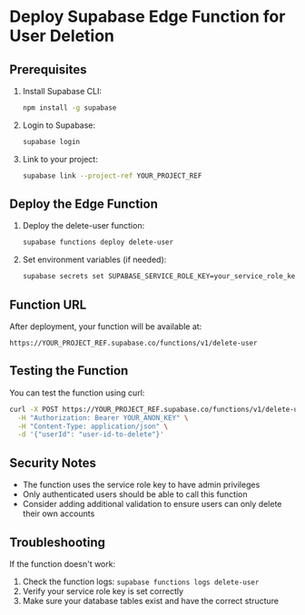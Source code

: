 # Deploy Supabase Edge Function for User Deletion

## Prerequisites

1. Install Supabase CLI:
   ```bash
   npm install -g supabase
   ```

2. Login to Supabase:
   ```bash
   supabase login
   ```

3. Link to your project:
   ```bash
   supabase link --project-ref YOUR_PROJECT_REF
   ```

## Deploy the Edge Function

1. Deploy the delete-user function:
   ```bash
   supabase functions deploy delete-user
   ```

2. Set environment variables (if needed):
   ```bash
   supabase secrets set SUPABASE_SERVICE_ROLE_KEY=your_service_role_key
   ```

## Function URL

After deployment, your function will be available at:
```
https://YOUR_PROJECT_REF.supabase.co/functions/v1/delete-user
```

## Testing the Function

You can test the function using curl:
```bash
curl -X POST https://YOUR_PROJECT_REF.supabase.co/functions/v1/delete-user \
  -H "Authorization: Bearer YOUR_ANON_KEY" \
  -H "Content-Type: application/json" \
  -d '{"userId": "user-id-to-delete"}'
```

## Security Notes

- The function uses the service role key to have admin privileges
- Only authenticated users should be able to call this function
- Consider adding additional validation to ensure users can only delete their own accounts

## Troubleshooting

If the function doesn't work:
1. Check the function logs: `supabase functions logs delete-user`
2. Verify your service role key is set correctly
3. Make sure your database tables exist and have the correct structure
